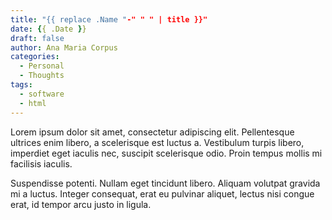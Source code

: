 ```yaml
---
title: "{{ replace .Name "-" " " | title }}"
date: {{ .Date }}
draft: false
author: Ana Maria Corpus
categories: 
  - Personal
  - Thoughts
tags:
  - software
  - html  
---
```


Lorem ipsum dolor sit amet, consectetur adipiscing elit. Pellentesque ultrices enim libero, a scelerisque est luctus a. Vestibulum turpis libero, imperdiet eget iaculis nec, suscipit scelerisque odio. Proin tempus mollis mi facilisis iaculis. 

<!--more--> 

Suspendisse potenti. Nullam eget tincidunt libero. Aliquam volutpat gravida mi a luctus. Integer consequat, erat eu pulvinar aliquet, lectus nisi congue erat, id tempor arcu justo in ligula. 